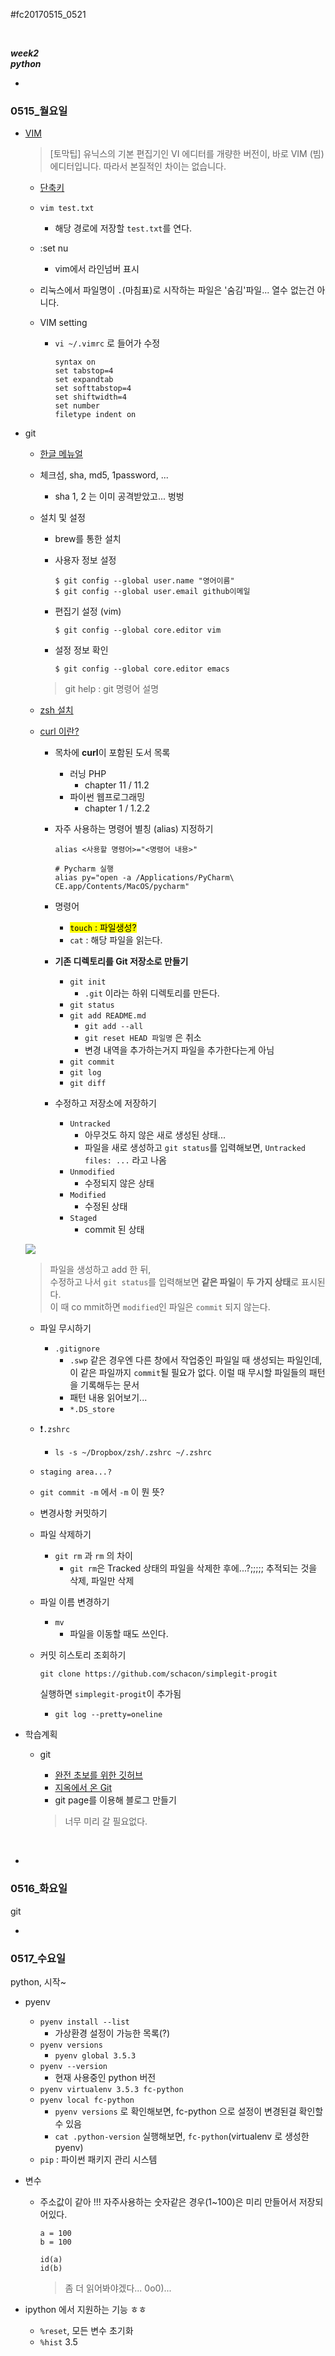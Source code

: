 #fc20170515_0521

<br>

*__week2__*  
*__python__*

-
### 0515_월요일

- [VIM](https://ko.wikipedia.org/wiki/Vim)

	> [토막팁]
			유닉스의 기본 편집기인 VI 에디터를 개량한 버전이, 바로 VIM (빔) 에디터입니다. 따라서 본질적인 차이는 없습니다.

	- [단축키](https://github.com/Fastcampus-WPS-5th/Utils/blob/master/vim.md)

	- `vim test.txt`
		- 해당 경로에 저장할 `test.txt`를 연다.

	- :set nu
		- vim에서 라인넘버 표시

	- 리눅스에서 파일명이 `.`(마침표)로 시작하는 파일은 '숨김'파일... 열수 없는건 아니다.

	- VIM setting 
		- `vi ~/.vimrc` 로 들어가 수정

			```
			syntax on
			set tabstop=4
			set expandtab
			set softtabstop=4
			set shiftwidth=4
			set number
			filetype indent on
			```
		
- git

	- [한글 메뉴얼](https://git-scm.com/book/ko/v2)
	- 체크섬, sha, md5, 1password, ...

		- sha 1, 2 는 이미 공격받았고... 벙벙

	- 설치 및 설정
		
		- brew를 통한 설치
	
		- 사용자 정보 설정
		
			```
			$ git config --global user.name "영어이름"
			$ git config --global user.email github이메일
			```
	
		- 편집기 설정 (vim)
	
			```
			$ git config --global core.editor vim
			```
			
		- 설정 정보 확인
	
			```
			$ git config --global core.editor emacs
			```
			
		> git help : git 명령어 설명
		
	- [zsh 설치](https://github.com/Fastcampus-WPS-5th/Utils/blob/master/shell.md)

	- [curl 이란?](http://khanrc.tistory.com/entry/cURL)
		- 목차에 **curl**이 포함된 도서 목록

			- 러닝 PHP
				- chapter 11 / 11.2
			- 파이썬 웹프로그래밍
				- chapter 1 / 1.2.2

		- 자주 사용하는 명령어 별칭 (alias) 지정하기

			```
			alias <사용할 명령어>="<명령어 내용>"

			# Pycharm 실행
			alias py="open -a /Applications/PyCharm\ CE.app/Contents/MacOS/pycharm"
			```
			
		- 명령어
	   		- <mark>`touch` : 파일생성?</mark>
			- `cat` : 해당 파일을 읽는다.

		- **기존 디렉토리를 Git 저장소로 만들기**

			- `git init`	
				- `.git` 이라는 하위 디렉토리를 만든다.
			- `git status`
			- `git add README.md`
				- `git add --all`
				- `git reset HEAD 파일명` 은 취소
				- 변경 내역을 추가하는거지 파일을 추가한다는게 아님
			- `git commit`
			- `git log`
			- `git diff`

		- 수정하고 저장소에 저장하기

			- `Untracked`
				- 아무것도 하지 않은 새로 생성된 상태...
				- 파일을 새로 생성하고 `git status`를 입력해보면, `Untracked files: ...` 라고 나옴
			- `Unmodified`
				- 수정되지 않은 상태
			- `Modified`
				- 수정된 상태
			- `Staged`
				- commit 된 상태

	![](/Users/hyeon/Documents/패스트캠퍼스/2017/05/15_21/add,modified.png)
	
	> 파일을 생성하고 add 한 뒤,  
	> 수정하고 나서 `git status`를 입력해보면 **같은 파일**이 **두 가지 상태**로 표시된다.  
	> 이 때 co
	> mmit하면 `modified`인 파일은 `commit` 되지 않는다.

	- 파일 무시하기
	
		- `.gitignore`
			- `.swp` 같은 경우엔 다른 창에서 작업중인 파일일 때 생성되는 파일인데, 이 같은 파일까지 `commit`될 필요가 없다. 이럴 때 무시할 파일들의 패턴을 기록해두는 문서
			- 패턴 내용 읽어보기...	
			- `*.DS_store`

	- ❗️`.zshrc`
		- `ls -s ~/Dropbox/zsh/.zshrc ~/.zshrc`

	- `staging area...?`

	- `git commit -m` 에서 `-m` 이 뭔 뜻?

	- 변경사항 커밋하기

	- 파일 삭제하기

		- `git rm` 과  `rm` 의 차이
			- `git rm`은 Tracked 상태의 파일을 삭제한 후에...?;;;;; 추적되는 것을 삭제, 파일만 삭제

	- 파일 이름 변경하기

		- `mv`
			- 파일을 이동할 때도 쓰인다.

	- 커밋 히스토리 조회하기
		
		```
		git clone https://github.com/schacon/simplegit-progit
		```
		실행하면 `simplegit-progit`이 추가됨
		
		- `git log --pretty=oneline`

- 학습계획

	- git
		- [완전 초보를 위한 깃허브](https://nolboo.kim/blog/2013/10/06/github-for-beginner/)
		- [지옥에서 온 Git](https://opentutorials.org/course/2708)
		- git page를 이용해 블로그 만들기

		> 너무 미리 갈 필요없다.
		
			

<br>

-
### 0516_화요일		

git

-

### 0517_수요일		

python, 시작~

- pyenv

	- `pyenv install --list`
		- 가상환경 설정이 가능한 목록(?)
	- `pyenv versions`
		- `pyenv global 3.5.3`
	- `pyenv --version`
		- 현재 사용중인 python 버전
	- `pyenv virtualenv 3.5.3 fc-python`
	- `pyenv local fc-python`
		- `pyenv versions` 로 확인해보면, fc-python 으로 설정이 변경된걸 확인할 수 있음
		- `cat .python-version` 실행해보면, `fc-python`(virtualenv 로 생성한 pyenv)
	- `pip` : 파이썬 패키지 관리 시스템

- 변수

	- 주소값이 같아 !!! 자주사용하는 숫자같은 경우(1~100)은 미리 만들어서 저장되어있다.

		```
		a = 100
		b = 100
		
		id(a)
		id(b)
		```
		> 좀 더 읽어봐야겠다... 0o0)...

- ipython 에서 지원하는 기능 ㅎㅎ
		
	- `%reset`, 모든 변수 초기화
	- `%hist`
	3.5
